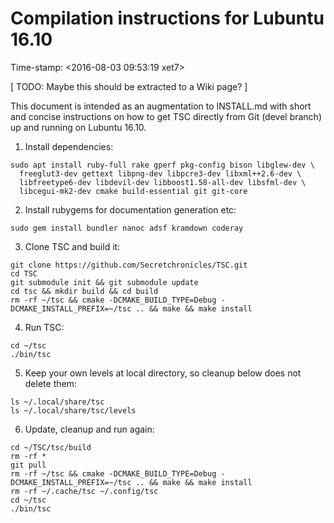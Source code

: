# Compilation instructions for Lubuntu 16.10

Time-stamp: <2016-08-03 09:53:19 xet7>

[ TODO: Maybe this should be extracted to a Wiki page? ]

This document is intended as an augmentation to INSTALL.md with short
and concise instructions on how to get TSC directly from Git (devel
branch) up and running on Lubuntu 16.10.

1) Install dependencies:

~~~~~~~~~~~~~~~~~~~~~~~~~~~~~~~~~~~~~~~~
sudo apt install ruby-full rake gperf pkg-config bison libglew-dev \
  freeglut3-dev gettext libpng-dev libpcre3-dev libxml++2.6-dev \
  libfreetype6-dev libdevil-dev libboost1.58-all-dev libsfml-dev \
  libcegui-mk2-dev cmake build-essential git git-core
~~~~~~~~~~~~~~~~~~~~~~~~~~~~~~~~~~~~~~~~

2) Install rubygems for documentation generation etc:

~~~~~~~~~~~~~~~~~~~~~~~~~~~~~~~~~~~~~~~~
sudo gem install bundler nanoc adsf kramdown coderay
~~~~~~~~~~~~~~~~~~~~~~~~~~~~~~~~~~~~~~~~

3) Clone TSC and build it:

~~~~~~~~~~~~~~~~~~~~~~~~~~~~~~~~~~~~~~~~
git clone https://github.com/Secretchronicles/TSC.git
cd TSC
git submodule init && git submodule update
cd tsc && mkdir build && cd build
rm -rf ~/tsc && cmake -DCMAKE_BUILD_TYPE=Debug -DCMAKE_INSTALL_PREFIX=~/tsc .. && make && make install
~~~~~~~~~~~~~~~~~~~~~~~~~~~~~~~~~~~~~~~~

4) Run TSC:

~~~~~~~~~~~~~~~~~~~~~~~~~~~~~~~~~~~~~~~~
cd ~/tsc
./bin/tsc
~~~~~~~~~~~~~~~~~~~~~~~~~~~~~~~~~~~~~~~~

5) Keep your own levels at local directory, so cleanup below does not delete them:

~~~~~~~~~~~~~~~~~~~~~~~~~~~~~~~~~~~~~~~~
ls ~/.local/share/tsc
ls ~/.local/share/tsc/levels
~~~~~~~~~~~~~~~~~~~~~~~~~~~~~~~~~~~~~~~~

6) Update, cleanup and run again:

~~~~~~~~~~~~~~~~~~~~~~~~~~~~~~~~~~~~~~~~
cd ~/TSC/tsc/build
rm -rf *
git pull
rm -rf ~/tsc && cmake -DCMAKE_BUILD_TYPE=Debug -DCMAKE_INSTALL_PREFIX=~/tsc .. && make && make install
rm -rf ~/.cache/tsc ~/.config/tsc
cd ~/tsc
./bin/tsc
~~~~~~~~~~~~~~~~~~~~~~~~~~~~~~~~~~~~~~~~
